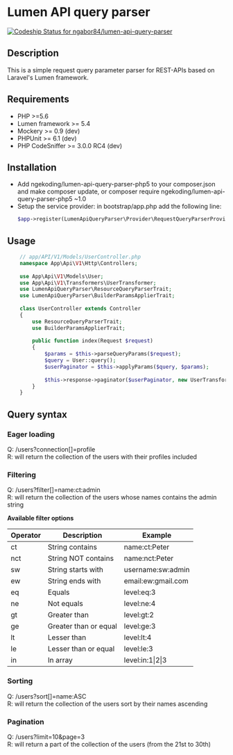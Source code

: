 # Lumen API query parser
[ ![Codeship Status for ngabor84/lumen-api-query-parser](https://app.codeship.com/projects/8fd47630-122f-0135-959f-3611331b8dcf/status?branch=master)](https://app.codeship.com/projects/216941)

## Description
This is a simple request query parameter parser for REST-APIs based on Laravel's Lumen framework.

## Requirements
- PHP >=5.6
- Lumen framework >= 5.4
- Mockery >= 0.9 (dev)
- PHPUnit >= 6.1 (dev)
- PHP CodeSniffer >= 3.0.0 RC4 (dev)

## Installation
- Add ngekoding/lumen-api-query-parser-php5 to your composer.json and make composer update, or composer require ngekoding/lumen-api-query-parser-php5 ~1.0
- Setup the service provider:
    in bootstrap/app.php add the following line:
    ```php
    $app->register(LumenApiQueryParser\Provider\RequestQueryParserProvider::class);
    ```
    
## Usage
```php
    // app/API/V1/Models/UserController.php
    namespace App\Api\V1\Http\Controllers;
    
    use App\Api\V1\Models\User;
    use App\Api\V1\Transformers\UserTransformer;
    use LumenApiQueryParser\ResourceQueryParserTrait;
    use LumenApiQueryParser\BuilderParamsApplierTrait;
    
    class UserController extends Controller
    {
        use ResourceQueryParserTrait;
        use BuilderParamsApplierTrait;
                
        public function index(Request $request)
        {
            $params = $this->parseQueryParams($request);
            $query = User::query();
            $userPaginator = $this->applyParams($query, $params);
            
            $this->response->paginator($userPaginator, new UserTransformer, ['key' => 'users']);
        }
    }
```

## Query syntax

### Eager loading
Q: /users?connection[]=profile  
R: will return the collection of the users with their profiles included

### Filtering
Q: /users?filter[]=name:ct:admin    
R: will return the collection of the users whose names contains the admin string

__Available filter options__    

| Operator      | Description           | Example |
| ------------- | --------------------- | ------- |
| ct            | String contains       | name:ct:Peter |
| nct           | String NOT contains   | name:nct:Peter |
| sw	        | String starts with    | username:sw:admin |
| ew	        | String ends with      | email:ew:gmail.com |
| eq	        | Equals                | level:eq:3 |
| ne	        | Not equals            | level:ne:4 |
| gt	        | Greater than          | level:gt:2 |
| ge	        | Greater than or equal | level:ge:3 |
| lt	        | Lesser than           | level:lt:4 |
| le	        | Lesser than or equal  | level:le:3 |
| in	        | In array              | level:in:1&#124;2&#124;3 |

### Sorting
Q: /users?sort[]=name:ASC   
R: will return the collection of the users sort by their names ascending

### Pagination
Q: /users?limit=10&page=3   
R: will return a part of the collection of the users (from the 21st to 30th)